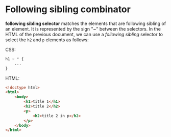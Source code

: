 # Following sibling combinator

__following sibling selector__ matches the elements that are following sibling of an element. It is represented by the sign "~" between the selectors. In the HTML of the previous document, we can use a _following sibling_ selector to select the `h2` and `p` elements as follows:

CSS:

``` css
h1 ~ * {
    ...
}
```

HTML:

``` html
<!doctype html>
<html>
    <body>
        <h1>title 1</h1> 
        <h2>title 2</h2>
        <p> 
            <h2>title 2 in p</h2>
        </p>
    </body>
</html>
```